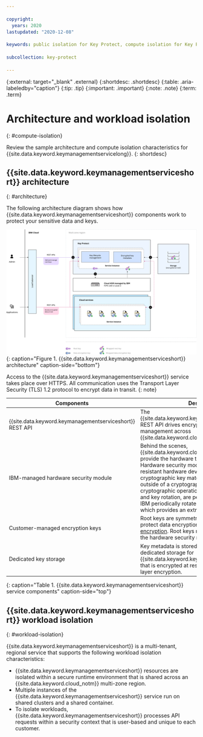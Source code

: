 ```yaml
---

copyright:
  years: 2020
lastupdated: "2020-12-08"

keywords: public isolation for Key Protect, compute isolation for Key Protect, Key Protect architecture, workload isolation in Key Protect

subcollection: key-protect

---
```


{:external: target="_blank" .external}
{:shortdesc: .shortdesc}
{:table: .aria-labeledby="caption"}
{:tip: .tip}
{:important: .important}
{:note: .note}
{:term: .term}

# Architecture and workload isolation
{: #compute-isolation}

Review the sample architecture and compute isolation characteristics for
{{site.data.keyword.keymanagementservicelong}}.
{: shortdesc}

## {{site.data.keyword.keymanagementserviceshort}} architecture
{: #architecture}

The following architecture diagram shows how
{{site.data.keyword.keymanagementserviceshort}} components work to protect your
sensitive data and keys.

![The diagram shows how {{site.data.keyword.keymanagementserviceshort}} components protect sensitive data and keys.](images/kp-architecture.svg)
{: caption="Figure 1. {{site.data.keyword.keymanagementserviceshort}} architecture" caption-side="bottom"}

Access to the {{site.data.keyword.keymanagementserviceshort}} service takes
place over HTTPS. All communication uses the Transport Layer Security (TLS) 1.2
protocol to encrypt data in transit.
{: note}

| Components | Description |
| ---------- | ----------- |
| {{site.data.keyword.keymanagementserviceshort}} REST API | The {{site.data.keyword.keymanagementserviceshort}} REST API drives encryption key creation and management across {{site.data.keyword.cloud_notm}} services. |
| IBM-managed hardware security module | Behind the scenes, {{site.data.keyword.cloud_notm}} data centers provide the hardware to protect your keys. Hardware security modules (HSMs) are tamper-resistant hardware devices that store and use cryptographic key material without exposing keys outside of a cryptographic boundary. All cryptographic operations, such as key creation and key rotation, are performed within the HSM. IBM periodically rotates the HSM's master keys, which provides an extra layer of security. |
| Customer-managed encryption keys | Root keys are symmetric key-wrapping keys that protect data encryption keys with [envelope encryption](/docs/key-protect?topic=key-protect-envelope-encryption). Root keys never leave the boundary of the hardware security module. |
| Dedicated key storage | Key metadata is stored in highly durable, dedicated storage for {{site.data.keyword.keymanagementserviceshort}} that is encrypted at rest with additional application layer encryption. |
{: caption="Table 1. {{site.data.keyword.keymanagementserviceshort}} service components" caption-side="top"}

## {{site.data.keyword.keymanagementserviceshort}} workload isolation
{: #workload-isolation}

{{site.data.keyword.keymanagementserviceshort}} is a multi-tenant, regional
service that supports the following workload isolation characteristics:

- {{site.data.keyword.keymanagementserviceshort}} resources are isolated within
a secure runtime environment that is shared across an
{{site.data.keyword.cloud_notm}} multi-zone region.
- Multiple instances of the {{site.data.keyword.keymanagementserviceshort}}
service run on shared clusters and a shared container.
- To isolate workloads, {{site.data.keyword.keymanagementserviceshort}}
processes API requests within a security context that is user-based and unique
to each customer.
